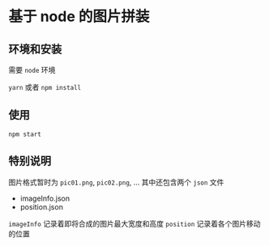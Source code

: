 # 基于 node 的图片拼装

## 环境和安装

需要 `node` 环境

`yarn` 或者 `npm install`

## 使用

`npm start`

## 特别说明

图片格式暂时为 `pic01.png`, `pic02.png`, ... 
其中还包含两个 `json` 文件

- imageInfo.json
- position.json

`imageInfo` 记录着即将合成的图片最大宽度和高度
`position` 记录着各个图片移动的位置
